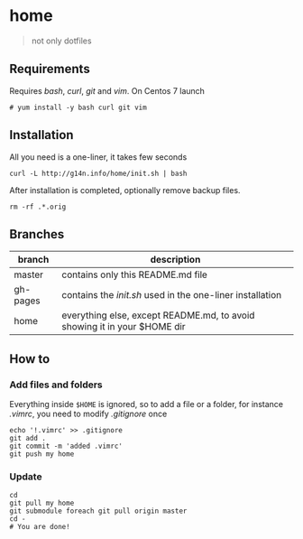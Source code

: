 # home

> not only dotfiles

## Requirements

Requires *bash*, *curl*, *git* and *vim*. On Centos 7 launch

```
# yum install -y bash curl git vim
```

## Installation

All you need is a one-liner, it takes few seconds

    curl -L http://g14n.info/home/init.sh | bash

After installation is completed, optionally remove backup files.

```
rm -rf .*.orig
```

## Branches

|branch  |description                                                              |
|--------|-------------------------------------------------------------------------|
|master  |contains only this README.md file                                        |
|gh-pages| contains the *init.sh* used in the one-liner installation               |
|home    | everything else, except README.md, to avoid showing it in your $HOME dir|

## How to

### Add files and folders

Everything inside `$HOME` is ignored, so to add a file or a folder, for instance *.vimrc*, you need to modify *.gitignore* once

    echo '!.vimrc' >> .gitignore
    git add .
    git commit -m 'added .vimrc'
    git push my home

### Update

    cd
    git pull my home
    git submodule foreach git pull origin master
    cd -
    # You are done!

